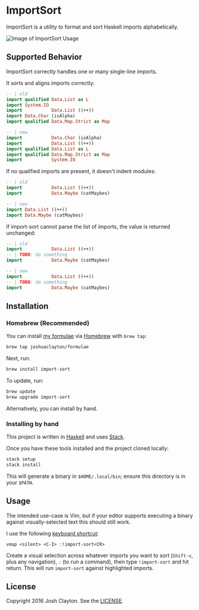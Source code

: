 # ImportSort

ImportSort is a utility to format and sort Haskell imports alphabetically.

![Image of ImportSort Usage](http://i.giphy.com/3o6Zt81lkoEzgBBK9O.gif)

## Supported Behavior

ImportSort correctly handles one or many single-line imports.

It sorts and aligns imports correctly:

```haskell
-- | old
import qualified Data.List as L
import System.IO
import           Data.List ((++))
import Data.Char (isAlpha)
import qualified Data.Map.Strict as Map

-- | new
import           Data.Char (isAlpha)
import           Data.List ((++))
import qualified Data.List as L
import qualified Data.Map.Strict as Map
import           System.IO
```

If no qualified imports are present, it doesn't indent modules:

```haskell
-- | old
import           Data.List ((++))
import           Data.Maybe (catMaybes)

-- | new
import Data.List ((++))
import Data.Maybe (catMaybes)
```

If import-sort cannot parse the list of imports, the value is returned
unchanged:

```haskell
-- | old
import           Data.List ((++))
-- | TODO: do something
import           Data.Maybe (catMaybes)

-- | new
import           Data.List ((++))
-- | TODO: do something
import           Data.Maybe (catMaybes)
```

## Installation

### Homebrew (Recommended)

You can install [my formulae] via [Homebrew] with `brew tap`:

```sh
brew tap joshuaclayton/formulae
```

Next, run:

```sh
brew install import-sort
```

[my formulae]: https://github.com/joshuaclayton/homebrew-formulae
[Homebrew]: http://brew.sh/

To update, run:

```sh
brew update
brew upgrade import-sort
```

Alternatively, you can install by hand.

### Installing by hand

This project is written in [Haskell] and uses [Stack].

Once you have these tools installed and the project cloned locally:

```sh
stack setup
stack install
```

This will generate a binary in `$HOME/.local/bin`; ensure this directory is in
your `$PATH`.

[Haskell]: https://www.haskell.org
[Stack]: http://www.haskellstack.org

## Usage

The intended use-case is Vim, but if your editor supports executing a binary
against visually-selected text this should still work.

I use the following [keyboard shortcut](https://github.com/joshuaclayton/nvim-config/commit/9e2e4e2980fee69496ea4138bab9a37cf41c001c):

```vimscript
vmap <silent> <C-I> :!import-sort<CR>
```

Create a visual selection across whatever imports you want to sort (`Shift-v`,
plus any navigation), `:` (to run a command), then type `!import-sort` and hit
return. This will run `import-sort` against highlighted imports.

## License

Copyright 2016 Josh Clayton. See the [LICENSE](LICENSE).
